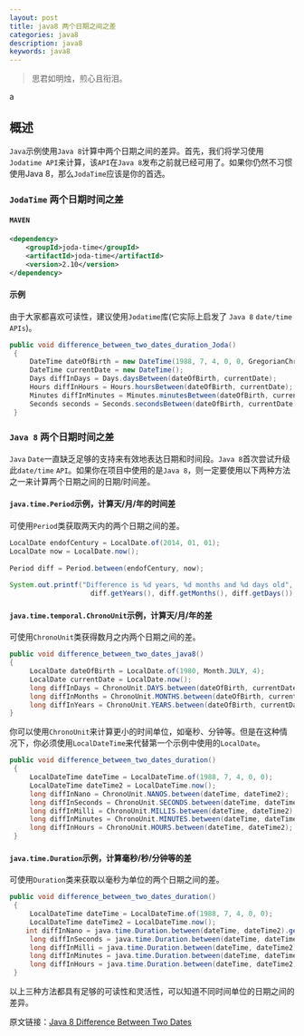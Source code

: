```yaml
---
layout: post
title: java8 两个日期之间之差
categories: java8
description: java8
keywords: java8
---
```


>思君如明烛，煎心且衔泪。

a

## 概述 ##

`Java`示例使用`Java 8`计算中两个日期之间的差异。首先，我们将学习使用`Jodatime API`来计算，该`API`在`Java 8`发布之前就已经可用了。如果你仍然不习惯使用Java 8，那么`JodaTime`应该是你的首选。

### `JodaTime` 两个日期时间之差

#### `MAVEN`
```xml
<dependency>
    <groupId>joda-time</groupId>
    <artifactId>joda-time</artifactId>
    <version>2.10</version>
</dependency>
```
#### 示例

由于大家都喜欢可读性，建议使用`Jodatime`库(它实际上启发了 `Java 8` `date/time` `APIs`)。

```java
public void difference_between_two_dates_duration_Joda()
 {
     DateTime dateOfBirth = new DateTime(1988, 7, 4, 0, 0, GregorianChronology.getInstance());
     DateTime currentDate = new DateTime();
     Days diffInDays = Days.daysBetween(dateOfBirth, currentDate);
     Hours diffInHours = Hours.hoursBetween(dateOfBirth, currentDate);
     Minutes diffInMinutes = Minutes.minutesBetween(dateOfBirth, currentDate);
     Seconds seconds = Seconds.secondsBetween(dateOfBirth, currentDate);
 }

```

### `Java 8` 两个日期时间之差

`Java` `Date`一直缺乏足够的支持来有效地表达日期和时间段。`Java 8`首次尝试升级此`date/time` `API`。如果你在项目中使用的是`Java 8`，则一定要使用以下两种方法之一来计算两个日期之间的日期/时间差。

#### `java.time.Period`示例，计算天/月/年的时间差

可使用`Period`类获取两天内的两个日期之间的差。

```java
LocalDate endofCentury = LocalDate.of(2014, 01, 01);
LocalDate now = LocalDate.now();
 
Period diff = Period.between(endofCentury, now);
 
System.out.printf("Difference is %d years, %d months and %d days old", 
                    diff.getYears(), diff.getMonths(), diff.getDays());
```

#### `java.time.temporal.ChronoUnit`示例，计算天/月/年的差

可使用`ChronoUnit`类获得数月之内两个日期之间的差。

```java
public void difference_between_two_dates_java8()
{
     LocalDate dateOfBirth = LocalDate.of(1980, Month.JULY, 4);
     LocalDate currentDate = LocalDate.now();
     long diffInDays = ChronoUnit.DAYS.between(dateOfBirth, currentDate);
     long diffInMonths = ChronoUnit.MONTHS.between(dateOfBirth, currentDate);
     long diffInYears = ChronoUnit.YEARS.between(dateOfBirth, currentDate);
}
```

你可以使用`ChronoUnit`来计算更小的时间单位，如毫秒、分钟等。但是在这种情况下，你必须使用`LocalDateTime`来代替第一个示例中使用的`LocalDate`。

```java
public void difference_between_two_dates_duration()
 {
     LocalDateTime dateTime = LocalDateTime.of(1988, 7, 4, 0, 0);
     LocalDateTime dateTime2 = LocalDateTime.now();
     long diffInNano = ChronoUnit.NANOS.between(dateTime, dateTime2);
     long diffInSeconds = ChronoUnit.SECONDS.between(dateTime, dateTime2);
     long diffInMilli = ChronoUnit.MILLIS.between(dateTime, dateTime2);
     long diffInMinutes = ChronoUnit.MINUTES.between(dateTime, dateTime2);
     long diffInHours = ChronoUnit.HOURS.between(dateTime, dateTime2);
 }
```

#### `java.time.Duration`示例，计算毫秒/秒/分钟等的差

可使用`Duration`类来获取以毫秒为单位的两个日期之间的差。

```java
public void difference_between_two_dates_duration()
 {
     LocalDateTime dateTime = LocalDateTime.of(1988, 7, 4, 0, 0);
     LocalDateTime dateTime2 = LocalDateTime.now();
    int diffInNano = java.time.Duration.between(dateTime, dateTime2).getNano();
     long diffInSeconds = java.time.Duration.between(dateTime, dateTime2).getSeconds();
     long diffInMilli = java.time.Duration.between(dateTime, dateTime2).toMillis();
     long diffInMinutes = java.time.Duration.between(dateTime, dateTime2).toMinutes();
     long diffInHours = java.time.Duration.between(dateTime, dateTime2).toHours();
 }
```

以上三种方法都具有足够的可读性和灵活性，可以知道不同时间单位的日期之间的差异。

原文链接：[Java 8 Difference Between Two Dates](https://howtodoinjava.com/java/date-time/calculate-difference-between-two-dates-in-java/)
